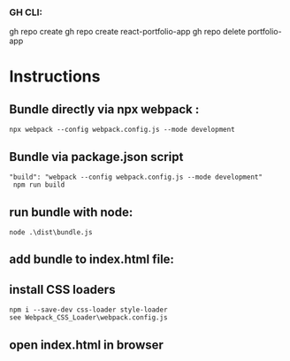 
### GH CLI: 

gh repo create 
gh repo create react-portfolio-app
gh repo delete portfolio-app  

# Instructions
## Bundle directly via npx webpack :  
    npx webpack --config webpack.config.js --mode development

## Bundle via package.json script
    "build": "webpack --config webpack.config.js --mode development"
     npm run build 
     
## run bundle with node: 
    node .\dist\bundle.js

## add bundle to index.html file: 
<html>
<head></head>
<body></body>
<script src="../dist/bundle.js"></script>
</html>

## install CSS loaders 
    npm i --save-dev css-loader style-loader
    see Webpack_CSS_Loader\webpack.config.js 

## open index.html in browser 
